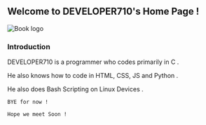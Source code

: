## Welcome to DEVELOPER710's Home Page !

![Book logo](/DEVELOPER710.github.io/assets/logo.png)

### Introduction

DEVELOPER710 is a programmer who codes primarily in C .

He also knows how to code in HTML, CSS, JS and Python .

He also does Bash Scripting on Linux Devices .

`BYE for now !`

`Hope we meet Soon !`
